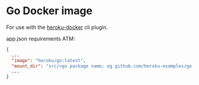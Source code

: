 # Go Docker image

For use with the [heroku-docker](https://github.com/heroku/heroku-docker) cli plugin.

app.json requirements ATM:

```json
{
  ...
  "image": "heroku/go:latest",
  "mount_dir": "src/<go package name; eg github.com/heroku-examples/go-websocket-chat-demo>",
  ...
}
```
